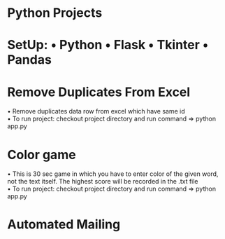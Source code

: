 # Python Projects
# SetUp: • Python • Flask • Tkinter • Pandas

# Remove Duplicates From Excel
• Remove duplicates data row from excel which have same id    
• To run project: checkout project directory and run command => python app.py

# Color game
• This is 30 sec game in which you have to enter color of the given word, not the text itself. The highest score will be recorded in the .txt file    
• To run project: checkout project directory and run command => python app.py

# Automated Mailing
